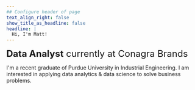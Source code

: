```yaml
---
## Configure header of page
text_align_right: false
show_title_as_headline: false
headline: |
  Hi, I'm Matt!
---
```


<!-- this is a subheadline -->
 <font size="5"> **Data Analyst** currently at Conagra Brands</font> 

I'm a recent graduate of Purdue University in Industrial Engineering. I am interested in applying data analytics & data science to solve business problems. 
